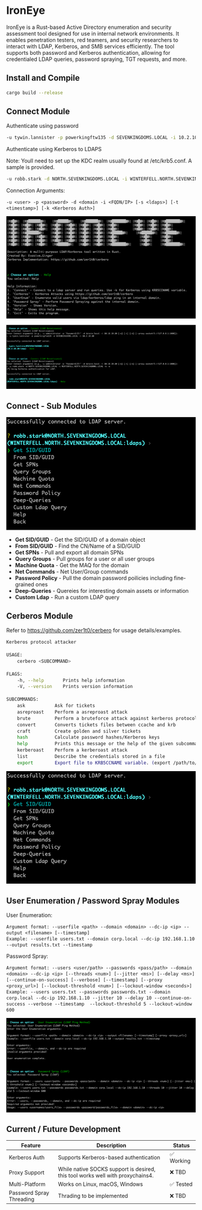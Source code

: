 # IronEye

IronEye is a Rust-based Active Directory enumeration and security assessment tool designed for use in internal network environments. It enables penetration testers, red teamers, and security researchers to interact with LDAP, Kerberos, and SMB services efficiently.
The tool supports both password and Kerberos authentication, allowing for credentialed LDAP queries, password spraying, TGT requests, and more.

## Install and Compile
```bash
cargo build --release
```

## Connect Module
Authenticate using password
```bash
-u tywin.lannister -p powerkingftw135 -d SEVENKINGDOMS.LOCAL -i 10.2.10.10
```
Authenticate using Kerberos to LDAPS

Note: Youll need to set up the KDC realm usually found at /etc/krb5.conf. A sample is provided. 
```bash
-u robb.stark -d NORTH.SEVENKINGDOMS.LOCAL -i WINTERFELL.NORTH.SEVENKINGDOMS.LOCAL -k -s
```
Connection Arguments:
```
-u <user> -p <password> -d <domain -i <FQDN/IP> [-s <ldaps>] [-t <timestamp>] [-k <Kerberos Auth>]
```

![alt text](images/image.png)

![alt text](images/image-3.png)


## Connect - Sub Modules
![alt text](images/sub_modules.png)

- **Get SID/GUID** - Get the SID/GUID of a domain object
- **From SID/GUID** - Find the CN/Name of a SID/GUID
- **Get SPNs** - Pull and export all domain SPNs
- **Query Groups** - Pull groups for a user or all user groups
- **Machine Quota** - Get the MAQ for the domain
- **Net Commands** - Net User/Group commands
- **Password Policy** - Pull the domain password poilicies including fine-grained ones
- **Deep-Queries** - Quereies for interesting domain assets or information
- **Custom Ldap** - Run a custom LDAP query

## Cerberos Module
Refer to https://github.com/zer1t0/cerbero for usage details/examples.
```bash
Kerberos protocol attacker

USAGE:
    cerbero <SUBCOMMAND>

FLAGS:
    -h, --help       Prints help information
    -V, --version    Prints version information

SUBCOMMANDS:
    ask           Ask for tickets
    asreproast    Perform a asreproast attack
    brute         Perform a bruteforce attack against kerberos protocol
    convert       Converts tickets files between ccache and krb
    craft         Create golden and silver tickets
    hash          Calculate password hashes/Kerberos keys
    help          Prints this message or the help of the given subcommand(s)
    kerberoast    Perform a kerberoast attack
    list          Describe the credentials stored in a file
    export        Export file to KRB5CCNAME variable. (export /path/to/file.ccache)
```
![alt text](images/sub_modules.png)


## User Enumeration / Password Spray Modules
User Enumeration:
```
Argument format: --userfile <path> --domain <domain> --dc-ip <ip> --output <filename> [--timestamp]
Example: --userfile users.txt --domain corp.local --dc-ip 192.168.1.10 --output results.txt --timestamp
```

Password Spray:
```
Argument format: --users <user/path> --passwords <pass/path> --domain <domain> --dc-ip <ip> [--threads <num>] [--jitter <ms>] [--delay <ms>] [--continue-on-success] [--verbose] [--timestamp] [--proxy <proxy_url>] [--lockout-threshold <num>] [--lockout-window <seconds>]
Example: --users users.txt --passwords passwords.txt --domain corp.local --dc-ip 192.168.1.10 --jitter 10 --delay 10 --continue-on-success --verbose --timestamp  --lockout-threshold 5 --lockout-window 600
```
![alt text](images/image-4.png)

## Current / Future Development

| Feature           | Description                                  | Status   |
|------------------|----------------------------------|---------|
| Kerberos Auth   | Supports Kerberos-based authentication | ✅ Working |
| Proxy Support   | While native SOCKS support is desired, this tool works well with proxychains4.       | ❌ TBD  |
| Multi-Platform  | Works on Linux, macOS, Windows    | ✅ Tested  |
| Password Spray Threading | Thrading to be implemented    | ❌ TBD |